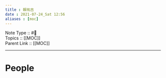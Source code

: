 ```yaml
---
title : 賴祐吉
date : 2021-07-24_Sat 12:56
aliases : [moc]
---
```

Note Type :: #📘 <br>
Topics :: [[MOC]]<br>
Parent Link :: [[MOC]]<br>

---
# People